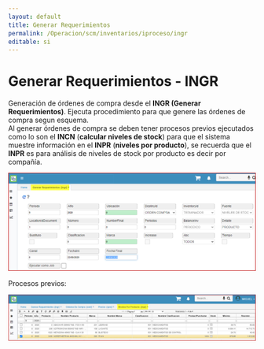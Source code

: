 ```yaml
---
layout: default
title: Generar Requerimientos
permalink: /Operacion/scm/inventarios/iproceso/ingr
editable: si
---
```


# Generar Requerimientos - INGR  

Generación de órdenes de compra desde el **INGR (Generar Requerimientos)**. Ejecuta procedimiento para que genere las órdenes de compra segun esquema.  
Al generar órdenes de compra se deben tener procesos previos ejecutados como lo son el **INCN** (**calcular niveles de stock**) para que el sistema muestre información en el **INPR** (**niveles por producto**), se recuerda que el **INPR** es para análisis de niveles de stock por producto es decir por compañía.  

![](ingr1.png)  

Procesos previos:

![](inpr2.png)  



